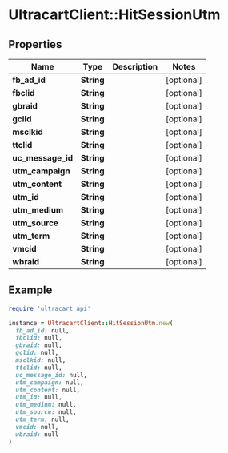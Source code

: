 # UltracartClient::HitSessionUtm

## Properties

| Name | Type | Description | Notes |
| ---- | ---- | ----------- | ----- |
| **fb_ad_id** | **String** |  | [optional] |
| **fbclid** | **String** |  | [optional] |
| **gbraid** | **String** |  | [optional] |
| **gclid** | **String** |  | [optional] |
| **msclkid** | **String** |  | [optional] |
| **ttclid** | **String** |  | [optional] |
| **uc_message_id** | **String** |  | [optional] |
| **utm_campaign** | **String** |  | [optional] |
| **utm_content** | **String** |  | [optional] |
| **utm_id** | **String** |  | [optional] |
| **utm_medium** | **String** |  | [optional] |
| **utm_source** | **String** |  | [optional] |
| **utm_term** | **String** |  | [optional] |
| **vmcid** | **String** |  | [optional] |
| **wbraid** | **String** |  | [optional] |

## Example

```ruby
require 'ultracart_api'

instance = UltracartClient::HitSessionUtm.new(
  fb_ad_id: null,
  fbclid: null,
  gbraid: null,
  gclid: null,
  msclkid: null,
  ttclid: null,
  uc_message_id: null,
  utm_campaign: null,
  utm_content: null,
  utm_id: null,
  utm_medium: null,
  utm_source: null,
  utm_term: null,
  vmcid: null,
  wbraid: null
)
```

